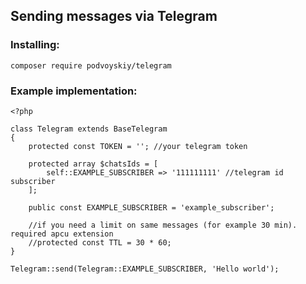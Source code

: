 ## Sending messages via Telegram

### Installing:

```
composer require podvoyskiy/telegram
```

### Example implementation:

```
<?php

class Telegram extends BaseTelegram
{
    protected const TOKEN = ''; //your telegram token

    protected array $chatsIds = [
        self::EXAMPLE_SUBSCRIBER => '111111111' //telegram id subscriber
    ];
    
    public const EXAMPLE_SUBSCRIBER = 'example_subscriber';
    
    //if you need a limit on same messages (for example 30 min). required apcu extension
    //protected const TTL = 30 * 60; 
}

Telegram::send(Telegram::EXAMPLE_SUBSCRIBER, 'Hello world');
 ```